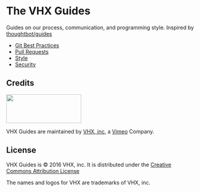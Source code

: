 The VHX Guides
==============

Guides on our process, communication, and programming style. Inspired by [thoughtbot/guides][1]

* [Git Best Practices](./git-best-practices)
* [Pull Requests](./pull-requests)
* [Style](./style)
* [Security](./security)

[1]: https://github.com/thoughtbot/guides

Credits
-------
<img src="https://dr56wvhu2c8zo.cloudfront.net/assets/press/Logos_striped.png" width="200"
height="77">

VHX Guides are maintained by [VHX, inc](https://www.vhx.tv), a [Vimeo](https://www.vimeo.com) Company.

License
-------

VHX Guides is © 2016 VHX, inc. It is distributed under the [Creative Commons Attribution License][2]

The names and logos for VHX are trademarks of VHX, inc.

[2]: http://creativecommons.org/licenses/by/3.0/
